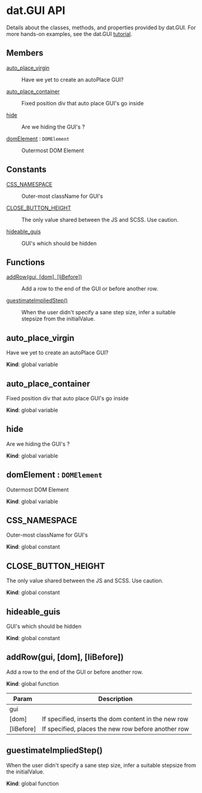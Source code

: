 # dat.GUI API

Details about the classes, methods, and properties provided by dat.GUI. For more
hands-on examples, see the dat.GUI [tutorial](http://workshop.chromeexperiments.com/examples/gui).

<!--- API BEGIN --->

## Members

<dl>
<dt><a href="#auto_place_virgin">auto_place_virgin</a></dt>
<dd><p>Have we yet to create an autoPlace GUI?</p>
</dd>
<dt><a href="#auto_place_container">auto_place_container</a></dt>
<dd><p>Fixed position div that auto place GUI&#39;s go inside</p>
</dd>
<dt><a href="#hide">hide</a></dt>
<dd><p>Are we hiding the GUI&#39;s ?</p>
</dd>
<dt><a href="#domElement">domElement</a> : <code>DOMElement</code></dt>
<dd><p>Outermost DOM Element</p>
</dd>
</dl>

## Constants

<dl>
<dt><a href="#CSS_NAMESPACE">CSS_NAMESPACE</a></dt>
<dd><p>Outer-most className for GUI&#39;s</p>
</dd>
<dt><a href="#CLOSE_BUTTON_HEIGHT">CLOSE_BUTTON_HEIGHT</a></dt>
<dd><p>The only value shared between the JS and SCSS. Use caution.</p>
</dd>
<dt><a href="#hideable_guis">hideable_guis</a></dt>
<dd><p>GUI&#39;s which should be hidden</p>
</dd>
</dl>

## Functions

<dl>
<dt><a href="#addRow">addRow(gui, [dom], [liBefore])</a></dt>
<dd><p>Add a row to the end of the GUI or before another row.</p>
</dd>
<dt><a href="#guestimateImpliedStep">guestimateImpliedStep()</a></dt>
<dd><p>When the user didn&#39;t specify a sane step size, infer a suitable stepsize from the initialValue.</p>
</dd>
</dl>

<a name="auto_place_virgin"></a>

## auto\_place\_virgin
Have we yet to create an autoPlace GUI?

**Kind**: global variable  
<a name="auto_place_container"></a>

## auto\_place\_container
Fixed position div that auto place GUI's go inside

**Kind**: global variable  
<a name="hide"></a>

## hide
Are we hiding the GUI's ?

**Kind**: global variable  
<a name="domElement"></a>

## domElement : <code>DOMElement</code>
Outermost DOM Element

**Kind**: global variable  
<a name="CSS_NAMESPACE"></a>

## CSS\_NAMESPACE
Outer-most className for GUI's

**Kind**: global constant  
<a name="CLOSE_BUTTON_HEIGHT"></a>

## CLOSE\_BUTTON\_HEIGHT
The only value shared between the JS and SCSS. Use caution.

**Kind**: global constant  
<a name="hideable_guis"></a>

## hideable\_guis
GUI's which should be hidden

**Kind**: global constant  
<a name="addRow"></a>

## addRow(gui, [dom], [liBefore])
Add a row to the end of the GUI or before another row.

**Kind**: global function  

| Param | Description |
| --- | --- |
| gui |  |
| [dom] | If specified, inserts the dom content in the new row |
| [liBefore] | If specified, places the new row before another row |

<a name="guestimateImpliedStep"></a>

## guestimateImpliedStep()
When the user didn't specify a sane step size, infer a suitable stepsize from the initialValue.

**Kind**: global function  
<!--- API END --->

